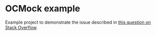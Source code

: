 # OCMock example
Example project to demonstrate the issue described in [this question on Stack Overflow](http://stackoverflow.com/q/21212459/339925).
